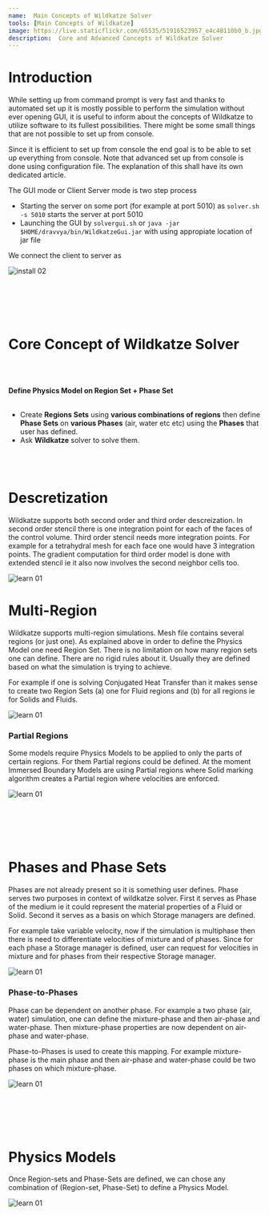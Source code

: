 ```yaml
---
name:  Main Concepts of Wildkatze Solver
tools: [Main Concepts of Wildkatze]
image: https://live.staticflickr.com/65535/51916523957_e4c48110b0_b.jpg
description:  Core and Advanced Concepts of Wildkatze Solver
---
```




# Introduction

While setting up from command prompt is very fast and thanks to automated set up it is mostly possible to perform the simulation without ever opening GUI, it is useful to inform about the concepts of Wildkatze to utilize software to its fullest possibilities. There might be some small things that are not possible to set up from console. 

Since it is efficient to set up from console the end goal is to be able to set up everything from console. Note that advanced set up from console is done using configuration file. The explanation of this shall have its own dedicated article. 

The GUI mode or Client Server mode is two step process

-  Starting the server on some port (for example at port 5010) as ``` solver.sh -s 5010 ``` starts the server at port 5010
-  Launching the GUI by ``` solvergui.sh ``` or ``` java -jar  $HOME/dravvya/bin/WildkatzeGui.jar ``` with using appropiate location of jar file

We connect the client to server as

![install 02](https://live.staticflickr.com/65535/51910301998_91252a2894_c.jpg)

 <br/><br/>
 <br/><br/>
# Core Concept of Wildkatze Solver
 <br/><br/>

**Define Physics Model on Region Set +  Phase Set**
 <br/><br/>
- Create **Regions Sets** using **various combinations of regions** then define **Phase Sets** on **various Phases** (air, water etc etc) using the **Phases** that user has defined. 
- Ask **Wildkatze** solver to solve them. 
 <br/><br/>
 <br/><br/>


# Descretization
 
 Wildkatze supports both second order and third order descreization. In second order stencil there is one integration point for each of the faces of the control volume. Third order stencil needs more integration points. For example for a tetrahydral mesh for each face one would have 3 integration points. 
 The gradient computation for third order model is done with extended stencil ie it also now involves the second neighbor cells too. 
 
![learn 01](https://live.staticflickr.com/65535/51916523472_7ddb129722_b.jpg)

# Multi-Region 
 
 Wildkatze supports multi-region simulations. Mesh file contains several regions (or just one). As explained above in order to define the Physics Model one need Region Set. There is no limitation on how many region sets one can define. There are no rigid rules about it. Usually they are defined based on what the simulation is trying to achieve. 
 
 For example if one is solving Conjugated Heat Transfer than it makes sense to create two Region Sets (a) one for Fluid regions and (b) for all regions ie for Solids and Fluids. 
 
 ![learn 01](https://live.staticflickr.com/65535/51917492536_7b3e04ac43_b.jpg)
 
### Partial Regions
 
 Some models require Physics Models to be applied to only the parts of certain regions. For them Partial regions could be defined. At the moment Immersed Boundary Models are using Partial regions where Solid marking algorithm creates a Partial region where velocities are enforced. 


 ![learn 01](https://live.staticflickr.com/65535/51917818959_6c966e8e31_b.jpg)
 
  
 <br/><br/>
 <br/><br/> 
# Phases and Phase Sets
 
 Phases are not already present so it is something user defines. Phase serves two purposes in context of wildkatze solver. First it serves as Phase of the medium ie it could represent the material properties of a Fluid or Solid. Second it serves as a basis on which Storage managers are defined. 
 
For example take variable velocity, now if the simulation is multiphase then there is need to differentiate velocities of mixture and of phases. Since for each phase a Storage manager is defined, user can request for velocities in mixture and for phases from their respective Storage manager. 

 ![learn 01](https://live.staticflickr.com/65535/51918111225_828d61fdd4_b.jpg)
 

### Phase-to-Phases 

Phase can be dependent on another phase. For example a two phase (air, water) simulation, one can define the mixture-phase and then air-phase and water-phase. Then mixture-phase properties are now dependent on air-phase and water-phase. 

Phase-to-Phases is used to create this mapping. For example mixture-phase is the main phase and then air-phase and water-phase could be two phases on which mixture-phase. 


 ![learn 01](https://live.staticflickr.com/65535/51917492861_176b476dfb_b.jpg)
 
   
 <br/><br/>
 <br/><br/> 
# Physics Models

Once Region-sets and Phase-Sets are defined, we can chose any combination of (Region-set, Phase-Set) to define a Physics Model. 

 
 ![learn 01](https://live.staticflickr.com/65535/51916523957_e4c48110b0_b.jpg)
 
